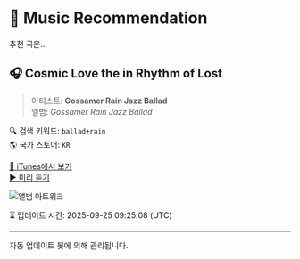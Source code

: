 
# 🎵 Music Recommendation

추천 곡은...

## 🎧 Cosmic Love the in Rhythm of Lost  
> 아티스트: **Gossamer Rain Jazz Ballad**  
> 앨범: _Gossamer Rain Jazz Ballad_  

🔍 검색 키워드: `ballad+rain`  
🌎 국가 스토어: `KR`

[🔗 iTunes에서 보기](https://music.apple.com/kr/album/cosmic-love-the-in-rhythm-of-lost/1831435048?i=1831435149&uo=4)  
[▶️ 미리 듣기](https://audio-ssl.itunes.apple.com/itunes-assets/AudioPreview221/v4/11/53/64/1153641f-31df-5c81-e1e0-5948945f90e3/mzaf_934570154455460891.plus.aac.p.m4a)

![앨범 아트워크](https://is1-ssl.mzstatic.com/image/thumb/Music211/v4/7a/2b/99/7a2b99ac-4255-47fe-ed42-3a8f8f4aa63a/15071800.jpg/100x100bb.jpg)

⏳ 업데이트 시간: 2025-09-25 09:25:08 (UTC)

---
자동 업데이트 봇에 의해 관리됩니다.
